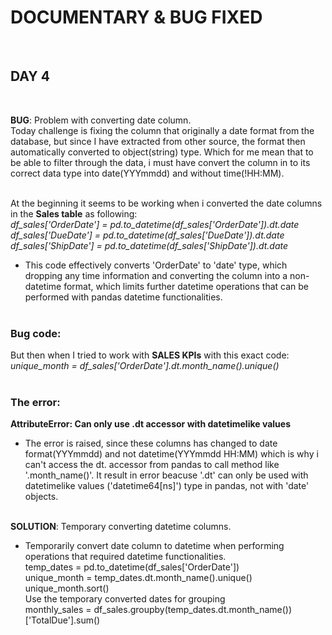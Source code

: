 # DOCUMENTARY & BUG FIXED
<br>

## DAY 4
<br>

**BUG**: Problem with converting date column.<br>
Today challenge is fixing the column that originally a date format from the database, but since I have extracted from other source, the format then automatically converted to object(string) type. Which for me mean that to be able to filter through the data, i must have convert the column in to its correct data type into date(YYYmmdd) and without time(!HH:MM).<br><br>

At the beginning it seems to be working when i converted the date columns in the **Sales table** as following: <br>
*df_sales['OrderDate'] = pd.to_datetime(df_sales['OrderDate']).dt.date* <br>
*df_sales['DueDate'] = pd.to_datetime(df_sales['DueDate']).dt.date* <br>
*df_sales['ShipDate'] = pd.to_datetime(df_sales['ShipDate']).dt.date* <br>
- This code effectively converts 'OrderDate' to 'date' type, which dropping any time information and converting the column into a non-datetime format, which limits further datetime operations that can be performed with pandas datetime functionalities.<br><br>

### Bug code:<br>
But then when I tried to work with **SALES KPIs** with this exact code: <br>
*unique_month = df_sales['OrderDate'].dt.month_name().unique()*<br><br>

### The error:<br>
**AttributeError: Can only use .dt accessor with datetimelike values**
<br>
- The error is raised, since these columns has changed to date format(YYYmmdd) and not datetime(YYYmmdd HH:MM) which is why i can't access the dt. accessor from pandas to call method like '.month_name()'. It result in error beacuse '.dt' can only be used with datetimelike values ('datetime64[ns]') type in pandas, not with 'date' objects.
<br><br>

**SOLUTION**: Temporary converting datetime columns. <br>

- Temporarily convert date column to datetime when performing operations that required datetime functionalities. <br>
temp_dates = pd.to_datetime(df_sales['OrderDate'])<br>
unique_month = temp_dates.dt.month_name().unique()<br>
unique_month.sort()<br>
Use the temporary converted dates for grouping<br>
monthly_sales = df_sales.groupby(temp_dates.dt.month_name())['TotalDue'].sum()<br>



